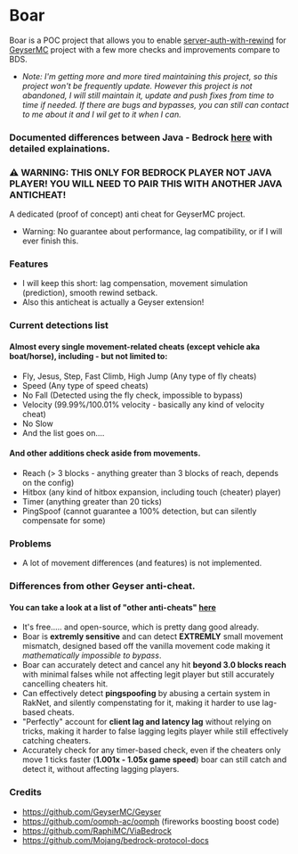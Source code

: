 # Boar

Boar is a POC project that allows you to enable [server-auth-with-rewind](https://github.com/Mojang/bedrock-protocol-docs/blob/main/additional_docs/ConfiguringAntiCheat.md) for 
[GeyserMC](https://github.com/GeyserMC/Geyser) project with a few more checks and improvements compare to BDS.

* *Note: I'm getting more and more tired maintaining this project, so this project won't be frequently update. However this project is not abandoned, I will still maintain
it, update and push fixes from time to time if needed. If there are bugs and bypasses, you can still can contact to me about it and I wil get to it when I can.*

### Documented differences between Java - Bedrock [here](https://github.com/oryxel1/Boar/blob/master/DIFFERENCES_WIKI.md) with detailed explainations.

### ⚠️ WARNING: THIS ONLY FOR BEDROCK PLAYER NOT JAVA PLAYER! YOU WILL NEED TO PAIR THIS WITH ANOTHER JAVA ANTICHEAT!
A dedicated (proof of concept) anti cheat for GeyserMC project.
- Warning: No guarantee about performance, lag compatibility, or if I will ever finish this.

### Features
- I will keep this short: lag compensation, movement simulation (prediction), smooth rewind setback.
- Also this anticheat is actually a Geyser extension!

### Current detections list
#### Almost every single movement-related cheats (except vehicle aka boat/horse), including - but not limited to:
- Fly, Jesus, Step, Fast Climb, High Jump (Any type of fly cheats)
- Speed (Any type of speed cheats)
- No Fall (Detected using the fly check, impossible to bypass)
- Velocity (99.99%/100.01% velocity - basically any kind of velocity cheat)
- No Slow
- And the list goes on....
#### And other additions check aside from movements.
- Reach (> 3 blocks - anything greater than 3 blocks of reach, depends on the config)
- Hitbox (any kind of hitbox expansion, including touch (cheater) player)
- Timer (anything greater than 20 ticks)
- PingSpoof (cannot guarantee a 100% detection, but can silently compensate for some)

### Problems
- A lot of movement differences (and features) is not implemented.

### Differences from other Geyser anti-cheat.
#### You can take a look at a list of "other anti-cheats" [here](https://geysermc.org/wiki/geyser/anticheat-compatibility/)
- It's free..... and open-source, which is pretty dang good already.
- Boar is **extremly sensitive** and can detect **EXTREMLY** small movement mismatch, designed based off the vanilla movement code making it *mathematically impossible to bypass*. 
- Boar can accurately detect and cancel any hit **beyond 3.0 blocks reach** with minimal falses while not affecting legit player but still accurately cancelling cheaters hit.
- Can effectively detect **pingspoofing** by abusing a certain system in RakNet, and silently compenstating for it, making it harder to use lag-based cheats.
- "Perfectly" account for **client lag and latency lag** without relying on tricks, making it harder to false lagging legits player while still effectively catching cheaters. 
- Accurately check for any timer-based check, even if the cheaters only move 1 ticks faster (**1.001x - 1.05x game speed**) boar can still catch and detect it, without affecting lagging players.

### Credits
- https://github.com/GeyserMC/Geyser
- https://github.com/oomph-ac/oomph (fireworks boosting boost code)
- https://github.com/RaphiMC/ViaBedrock
- https://github.com/Mojang/bedrock-protocol-docs

